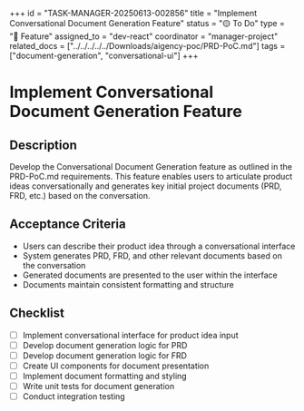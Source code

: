 +++
id = "TASK-MANAGER-20250613-002856"
title = "Implement Conversational Document Generation Feature"
status = "🟡 To Do"
type = "🌟 Feature"
assigned_to = "dev-react"
coordinator = "manager-project"
related_docs = ["../../../../../Downloads/aigency-poc/PRD-PoC.md"]
tags = ["document-generation", "conversational-ui"]
+++

# Implement Conversational Document Generation Feature

## Description
Develop the Conversational Document Generation feature as outlined in the PRD-PoC.md requirements. This feature enables users to articulate product ideas conversationally and generates key initial project documents (PRD, FRD, etc.) based on the conversation.

## Acceptance Criteria
- Users can describe their product idea through a conversational interface
- System generates PRD, FRD, and other relevant documents based on the conversation
- Generated documents are presented to the user within the interface
- Documents maintain consistent formatting and structure

## Checklist
- [ ] Implement conversational interface for product idea input
- [ ] Develop document generation logic for PRD
- [ ] Develop document generation logic for FRD
- [ ] Create UI components for document presentation
- [ ] Implement document formatting and styling
- [ ] Write unit tests for document generation
- [ ] Conduct integration testing